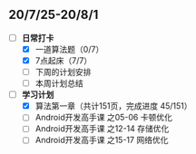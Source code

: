 ## 20/7/25-20/8/1
- [ ] **日常打卡**
    - [x] 一道算法题（0/7）
    - [x] 7点起床（7/7）
    - [ ] 下周的计划安排
    - [ ] 本周计划总结
- [ ] **学习计划**
    - [x] 算法第一章（共计151页，完成进度 45/151）
    - [ ] Android开发高手课 之05-06 卡顿优化
    - [ ] Android开发高手课 之12-14 存储优化
    - [ ] Android开发高手课 之15-17 网络优化